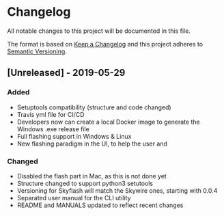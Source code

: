 # Changelog

All notable changes to this project will be documented in this file.

The format is based on [Keep a Changelog](http://keepachangelog.com/en/1.0.0/)
and this project adheres to [Semantic Versioning](http://semver.org/spec/v2.0.0.html).

<!--
This is a note for developers about the recommended tags to keep track of the changes:

- Added: for new features.
- Changed: for changes in existing functionality.
- Deprecated: for soon-to-be removed features.
- Removed: for now removed features.
- Fixed: for any bug fixes.
- Security: in case of vulnerabilities.

Dates must be YEAR-MONTH-DAY
-->

## [Unreleased] - 2019-05-29

### Added

- Setuptools compatibility (structure and code changed)
- Travis yml file for CI/CD
- Developers now can create a local Docker image to generate the Windows .exe release file
- Full flashing support in Windows & Linux
- New flashing paradigm in the UI, to help the user and

### Changed

- Disabled the flash part in Mac, as this is not done yet
- Structure changed to support python3 setutools
- Versioning for Skyflash will match the Skywire ones, starting with 0.0.4
- Separated user manual for the CLI utility
- README and MANUALS updated to reflect recent changes
